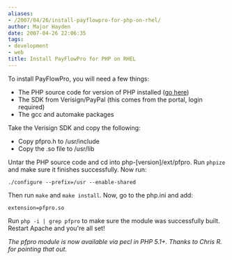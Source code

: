 ```yaml
---
aliases:
- /2007/04/26/install-payflowpro-for-php-on-rhel/
author: Major Hayden
date: 2007-04-26 22:06:35
tags:
- development
- web
title: Install PayFlowPro for PHP on RHEL
---
```


To install PayFlowPro, you will need a few things:

  * The PHP source code for version of PHP installed ([go here][1])
  * The SDK from Verisign/PayPal (this comes from the portal, login required)
  * The gcc and automake packages

Take the Verisign SDK and copy the following:

  * Copy pfpro.h to /usr/include
  * Copy the .so file to /usr/lib

Untar the PHP source code and cd into php-[version]/ext/pfpro. Run `phpize` and make sure it finishes successfully. Now run:

`./configure --prefix=/usr --enable-shared`

Then run `make` and `make install`. Now, go to the php.ini and add:

`extension=pfpro.so`

Run `php -i | grep pfpro` to make sure the module was successfully built. Restart Apache and you're all set!

_The pfpro module is now available via pecl in PHP 5.1+. Thanks to Chris R. for pointing that out._

 [1]: http://museum.php.net/